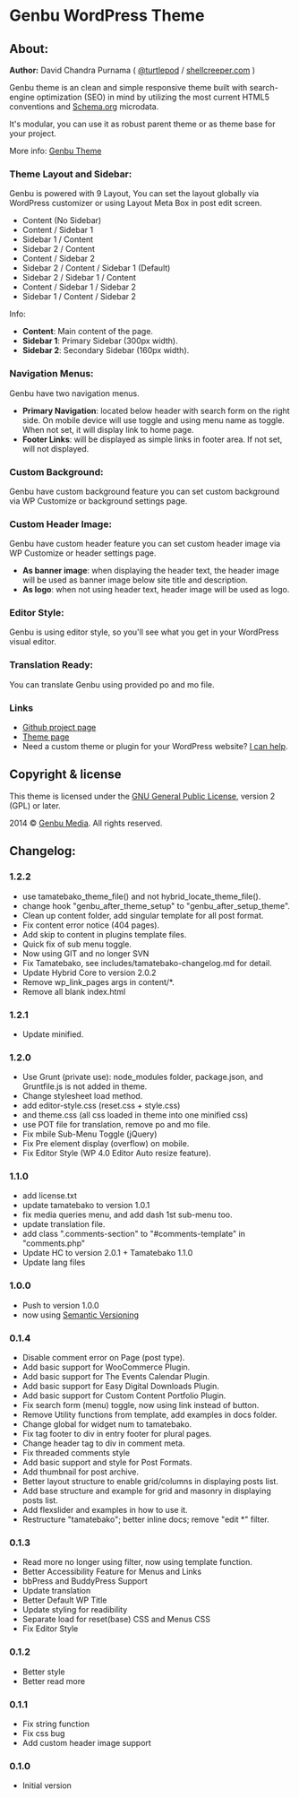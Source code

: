 # Genbu WordPress Theme

## About:

**Author:** David Chandra Purnama ( [@turtlepod](http://twitter.com/turtlepod) / [shellcreeper.com](http://shellcreeper.com/) )

Genbu theme is an clean and simple responsive theme built with search-engine optimization (SEO) in mind by utilizing the most current HTML5 conventions and [Schema.org](http://schema.org) microdata.

It's modular, you can use it as robust parent theme or as theme base for your project.

More info: [Genbu Theme](http://genbutheme.com/)

### Theme Layout and Sidebar:

Genbu is powered with 9 Layout, You can set the layout globally via WordPress customizer or using Layout Meta Box in post edit screen.
* Content (No Sidebar)
* Content / Sidebar 1
* Sidebar 1 / Content
* Sidebar 2 / Content
* Content / Sidebar 2
* Sidebar 2 / Content / Sidebar 1 (Default)
* Sidebar 2 / Sidebar 1 / Content
* Content / Sidebar 1 / Sidebar 2
* Sidebar 1 / Content / Sidebar 2

Info:
* **Content**: Main content of the page.
* **Sidebar 1**: Primary Sidebar (300px width).
* **Sidebar 2**: Secondary Sidebar (160px width).

### Navigation Menus:

Genbu have two navigation menus.
* **Primary Navigation**: located below header with search form on the right side. On mobile device will use toggle and using menu name as toggle. When not set, it will display link to home page.
* **Footer Links**: will be displayed as simple links in footer area. If not set, will not displayed.

### Custom Background:

Genbu have custom background feature you can set custom background via WP Customize or background settings page.

### Custom Header Image:

Genbu have custom header feature you can set custom header image via WP Customize or header settings page.
* **As banner image**: when displaying the header text, the header image will be used as banner image below site title and description.
* **As logo**: when not using header text, header image will be used as logo.

### Editor Style:

Genbu is using editor style, so you'll see what you get in your WordPress visual editor.

### Translation Ready:

You can translate Genbu using provided po and mo file.


### Links

* [Github project page](https://github.com/turtlepod/genbu)
* [Theme page](http://genbutheme.com/)
* Need a custom theme or plugin for your WordPress website? [I can help](http://shellcreeper.com/services/).

## Copyright & license

This theme is licensed under the [GNU General Public License](http://www.gnu.org/licenses/old-licenses/gpl-2.0.html), version 2 (GPL) or later.

2014 © [Genbu Media](http://genbu.me/). All rights reserved.

## Changelog:

### 1.2.2
* use tamatebako_theme_file() and not hybrid_locate_theme_file().
* change hook "genbu_after_theme_setup" to "genbu_after_setup_theme".
* Clean up content folder, add singular template for all post format.
* Fix content error notice (404 pages).
* Add skip to content in plugins template files.
* Quick fix of sub menu toggle.
* Now using GIT and no longer SVN
* Fix Tamatebako, see includes/tamatebako-changelog.md for detail.
* Update Hybrid Core to version 2.0.2
* Remove wp_link_pages args in content/*.
* Remove all blank index.html

### 1.2.1
* Update minified.

### 1.2.0
* Use Grunt (private use): node_modules folder, package.json, and Gruntfile.js is not added in theme.
* Change stylesheet load method.
* add editor-style.css (reset.css + style.css)
* and theme.css (all css loaded in theme into one minified css)
* use POT file for translation, remove po and mo file.
* Fix mbile Sub-Menu Toggle (jQuery)
* Fix Pre element display (overflow) on mobile.
* Fix Editor Style (WP 4.0 Editor Auto resize feature).

### 1.1.0
* add license.txt
* update tamatebako to version 1.0.1
* fix media queries menu, and add dash 1st sub-menu too.
* update translation file.
* add class ".comments-section" to "#comments-template" in "comments.php"
* Update HC to version 2.0.1 + Tamatebako 1.1.0
* Update lang files

### 1.0.0
* Push to version 1.0.0
* now using [Semantic Versioning](http://semver.org/)

### 0.1.4
* Disable comment error on Page (post type).
* Add basic support for WooCommerce Plugin.
* Add basic support for The Events Calendar Plugin.
* Add basic support for Easy Digital Downloads Plugin.
* Add basic support for Custom Content Portfolio Plugin.
* Fix search form (menu) toggle, now using link instead of button.
* Remove Utility functions from template, add examples in docs folder.
* Change global for widget num to tamatebako.
* Fix tag footer to div in entry footer for plural pages.
* Change header tag to div in comment meta.
* Fix threaded comments style
* Add basic support and style for Post Formats.
* Add thumbnail for post archive.
* Better layout structure to enable grid/columns in displaying posts list.
* Add base structure and example for grid and masonry in displaying posts list.
* Add flexslider and examples in how to use it.
* Restructure "tamatebako"; better inline docs; remove "edit *" filter.

### 0.1.3
* Read more no longer using filter, now using template function.
* Better Accessibility Feature for Menus and Links
* bbPress and BuddyPress Support
* Update translation
* Better Default WP Title
* Update styling for readibility
* Separate load for reset(base) CSS and Menus CSS
* Fix Editor Style

### 0.1.2
* Better style
* Better read more

### 0.1.1
* Fix string function
* Fix css bug
* Add custom header image support

### 0.1.0
* Initial version

